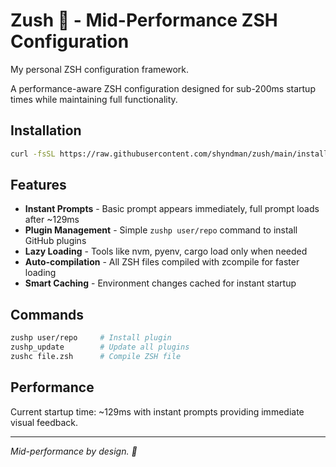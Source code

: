 # Zush 🦥 - Mid-Performance ZSH Configuration

My personal ZSH configuration framework.

A performance-aware ZSH configuration designed for sub-200ms startup times while maintaining full functionality.

## Installation

```bash
curl -fsSL https://raw.githubusercontent.com/shyndman/zush/main/install.sh | zsh
```

## Features

- **Instant Prompts** - Basic prompt appears immediately, full prompt loads after ~129ms
- **Plugin Management** - Simple `zushp user/repo` command to install GitHub plugins  
- **Lazy Loading** - Tools like nvm, pyenv, cargo load only when needed
- **Auto-compilation** - All ZSH files compiled with zcompile for faster loading
- **Smart Caching** - Environment changes cached for instant startup

## Commands

```bash
zushp user/repo     # Install plugin
zushp_update        # Update all plugins
zushc file.zsh      # Compile ZSH file
```

## Performance

Current startup time: ~129ms with instant prompts providing immediate visual feedback.

---

*Mid-performance by design. 🦥*